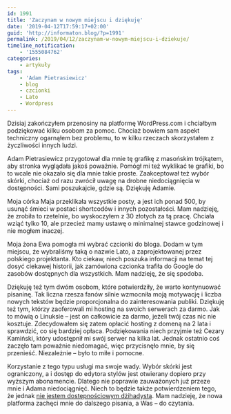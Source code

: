 ```yaml
---
id: 1991
title: 'Zaczynam w nowym miejscu i dziękuję'
date: '2019-04-12T17:59:17+02:00'
guid: 'http://informaton.blog/?p=1991'
permalink: /2019/04/12/zaczynam-w-nowym-miejscu-i-dziekuje/
timeline_notification:
    - '1555084762'
categories:
    - artykuły
tags:
    - 'Adam Pietrasiewicz'
    - blog
    - czcionki
    - Lato
    - Wordpress
---
```


Dzisiaj zakończyłem przenosiny na platformę WordPress.com i chciałbym podziękować kilku osobom za pomoc. Chociaż bowiem sam aspekt techniczny ogarnąłem bez problemu, to w kilku rzeczach skorzystałem z życzliwości innych ludzi.

Adam Pietrasiewicz przygotował dla mnie tę grafikę z masońskim trójkątem, aby stronka wyglądała jakoś poważnie. Pomógł mi też wyklikać te grafiki, bo to wcale nie okazało się dla mnie takie proste. Zaakceptował też wybór skórki, chociaż od razu zwrócił uwagę na drobne niedociągnięcia w dostępności. Sami poszukajcie, gdzie są. Dziękuję Adamie.

Moja córka Maja przeklikała wszystkie posty, a jest ich ponad 500, by usunąć śmieci w postaci shortcodów i innych pozostałości. Mam nadzieję, że zrobiła to rzetelnie, bo wyskoczyłem z 30 złotych za tą pracę. Chciała wziąć tylko 10, ale przecież mamy ustawę o minimalnej stawce godzinowej i nie mogłem inaczej.

Moja żona Ewa pomogła mi wybrać czcionki do bloga. Dodam w tym miejscu, że wybraliśmy taką o nazwie Lato, a zaprojektowanej przez polskiego projektanta. Kto ciekaw, niech poszuka informacji na temat tej dosyć ciekawej historii, jak zamówiona czcionka trafiła do Google do zasobów dostępnych dla wszystkich. Mam nadzieję, że się spodoba.

Dziękuję też tym dwóm osobom, które potwierdziły, że warto kontynuować pisaninę. Tak liczna rzesza fanów silnie wzmocniła moją motywację i liczba nowych tekstów będzie proporcjonalna do zainteresowania publiki. Dziękuję też tym, którzy zaoferowali mi hosting na swoich serwerach za darmo. Jak to mówią o Linuksie – jest on całkowicie za darmo, jeżeli twój czas nic nie kosztuje. Zdecydowałem się zatem opłacić hosting z domeną na 2 lata i sprawdzić, co się bardziej opłaca. Podziękowania niech przyjmie też Cezary Kamiński, który udostępnił mi swój serwer na kilka lat. Jednak ostatnio coś zaczęło tam poważnie niedomagać, więc przycisnęło mnie, by się przenieść. Niezależnie – było to miłe i pomocne.

Korzystanie z tego typu usługi ma swoje wady. Wybór skórki jest ograniczony, a i dostęp do edytora stylów jest otwierany dopiero przy wyższym abonamencie. Dlatego nie poprawie zauważonych już przeze mnie i Adama niedociągnięć. Niech to będzie także potwierdzeniem tego, że jednak [nie jestem dostępnościowym dżihadystą](https://informaton.blog/2017/08/21/dostepnosc-a-zgodnosc-z-wcag-2-0-czyli-nie-jestem-dostepnosciowym-dzihadysta/). Mam nadzieję, że nowa platforma zachęci mnie do dalszego pisania, a Was – do czytania.
